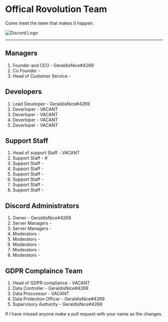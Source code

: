 # Offical Rovolution Team
Come meet the teem that makes it happen.

![Discord Logo](https://i.ibb.co/pfzqxPZ/ROBLOX-Studio-2017-1.jpg)
 - - -

## Managers

1. Founder and CEO - GeraldisNice#4269
2. Co Founder - 
3. Head of Customer Service -

## Developers
1. Lead Developer - GeraldisNice#4269
2. Deverloper - VACANT
3. Deverloper - VACANT
4. Deverloper - VACANT
5. Deverloper - VACANT

## Support Staff
1. Head of support Staff - VACANT
2. Support Staff - #
3. Support Staff - 
4. Support Staff - 
5. Support Staff - 
6. Support Staff - 
7. Support Staff - 
8. Support Staff - 

## Discord Administrators
1. Owner - GeraldisNice#4269
2. Server Managers -
3. Server Managers -
4. Moderators - 
5. Moderators - 
6. Moderators - 
7. Moderators -
8. Moderators - 

## GDPR Complaince Team
1. Head of GDPR compliance - VACANT
2. Data Controller - GeraldisNice#4269
3. Data Proccessor - VACANT
3. Data Protection Officer - GeraldisNice#4269
5. Supervisory Authority - GeraldisNice#4269

If I have missed anyone make a pull request with your name as the changes.
